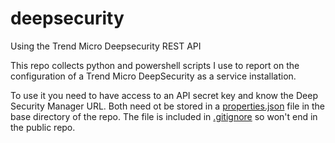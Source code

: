 # deepsecurity

Using the Trend Micro Deepsecurity REST API

This repo collects python and powershell scripts I use to report on the configuration of a Trend Micro DeepSecurity as a service installation.

To use it you need to have access to an API secret key and know the Deep Security Manager URL. Both need ot be stored in a [properties.json]() file in the base directory of the repo. The file is included in [.gitignore](.gitignore) so won't end in the public repo.
